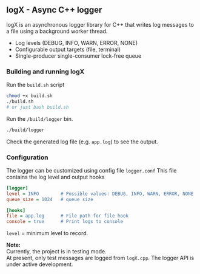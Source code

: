 ## logX - Async C++ logger
logX is an asynchronous logger library for C++ that writes log messages to a file using a background worker thread.

- Log levels (DEBUG, INFO, WARN, ERROR, NONE)
- Configurable output targets (file, terminal)
- Single-producer single-consumer lock-free queue

### Building and running logX
Run the `build.sh` script
```bash
chmod +x build.sh
./build.sh 
# or just bash build.sh
```
Run the `/build/logger` bin.
```bash
./build/logger
```
Check the generated log file (e.g. `app.log`) to see the output.

### Configuration
The logger can be customized using config file `logger.conf`
This file contains the log level and output hooks
```ini
[logger]
level = INFO        # Possible values: DEBUG, INFO, WARN, ERROR, NONE
queue_size = 1024   # queue size

[hooks]
file = app.log      # File path for file hook
console = true      # Print logs to console
```
`level` = minimum level to record.


**Note:**  
Currently, the project is in testing mode.<br>
At present, only test messages are logged from `logX.cpp`. The logger API is under active development.

